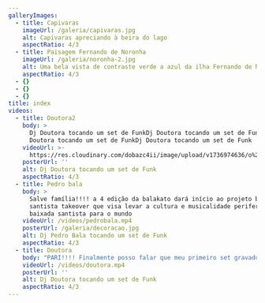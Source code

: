 ```yaml
---
galleryImages:
  - title: Capivaras
    imageUrl: /galeria/capivaras.jpg
    alt: Capivaras apreciando à beira do lago
    aspectRatio: 4/3
  - title: Paisagem Fernando de Noronha
    imageUrl: /galeria/noronha-2.jpg
    alt: Uma bela vista de contraste verde a azul da ilha Fernando de Noronha
    aspectRatio: 4/3
  - {}
  - {}
  - {}
title: index
videos:
  - title: Doutora2
    body: >
      Dj Doutora tocando um set de FunkDj Doutora tocando um set de FunkDj
      Doutora tocando um set de FunkDj Doutora tocando um set de Funk
    videoUrl: >-
      https://res.cloudinary.com/dobazc4ii/image/upload/v1736974636/o%20ultimo%20frame/nfxg3uw3fzja9taxsyk5.jpg
    posterUrl: ''
    alt: Dj Doutora tocando um set de Funk
    aspectRatio: 4/3
  - title: Pedro bala
    body: >
      Salve família!!!! a 4 edição da balakato dará início ao projeto baixada
      santista takeover que visa levar a cultura e musicalidade periferica da
      baixada santista para o mundo
    videoUrl: /videos/pedrobala.mp4
    posterUrl: /galeria/decoracao.jpg
    alt: Dj Pedro Bala tocando um set de Funk
    aspectRatio: 4/3
  - title: Doutora
    body: "PARI!!!! Finalmente posso falar que meu primeiro set gravado ao vivo lá na [@fpartysantos](https://www.instagram.com/fpartysantos/) tá disponível pra vocês ouvirem e dançarem em casa tanto em vídeo quanto em áudio. Mesmo com todas as adversidades e áudio revisado espero muito que consigam curtir e dançar bastante\U0001F496\n"
    videoUrl: /videos/doutora.mp4
    posterUrl: ''
    alt: Dj Doutora tocando um set de Funk
    aspectRatio: 4/3
---
```


